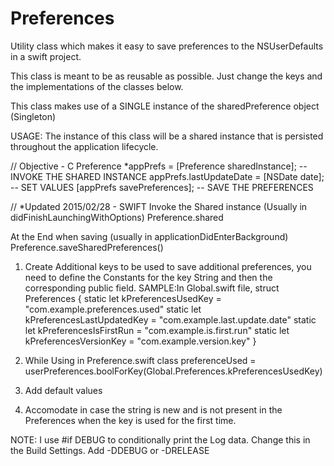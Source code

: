 # Preferences
Utility class which makes it easy to save preferences to the NSUserDefaults in a swift project.

This class is meant to be as reusable as possible. Just change the keys and the implementations of the classes below.

This class makes use of a SINGLE instance of the sharedPreference object (Singleton)

USAGE:
The instance of this class will be a shared instance that is persisted throughout the application lifecycle.

// Objective - C
Preference *appPrefs = [Preference sharedInstance]; -- INVOKE THE SHARED INSTANCE
appPrefs.lastUpdateDate = [NSDate date]; -- SET VALUES
[appPrefs savePreferences]; -- SAVE THE PREFERENCES

//  *Updated 2015/02/28 - SWIFT
Invoke the Shared instance (Usually in didFinishLaunchingWithOptions)
Preference.shared

At the End when saving (usually in applicationDidEnterBackground)
Preference.saveSharedPreferences()

1. Create Additional keys to be used to save additional preferences, you need to define the Constants for the 
key String and then the corresponding public field.
SAMPLE:In Global.swift file, 
struct Preferences {
        static let kPreferencesUsedKey = "com.example.preferences.used"
        static let kPreferencesLastUpdatedKey = "com.example.last.update.date"
        static let kPreferencesIsFirstRun = "com.example.is.first.run"
        static let kPreferencesVersionKey = "com.example.version.key"
    }

2. While Using in Preference.swift class
preferenceUsed = userPreferences.boolForKey(Global.Preferences.kPreferencesUsedKey)

3. Add default values

4. Accomodate in case the string is new and is not present in the Preferences when the key is used for the first time.

NOTE:
I use #if DEBUG to conditionally print the Log data. Change this in the Build Settings. Add -DDEBUG or -DRELEASE
